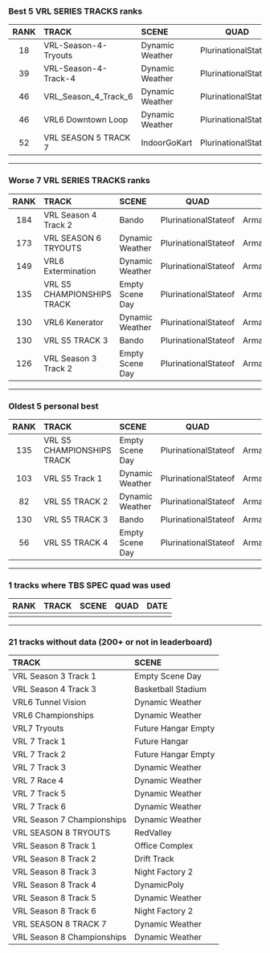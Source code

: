 ### Best 5 VRL SERIES TRACKS ranks
|RANK|TRACK|SCENE|QUAD|DATE|
|:---:|:---|:---|:---:|:---:|
|18|VRL-Season-4-Tryouts|Dynamic Weather|PlurinationalStateof|ArmattanChameleon,2020/05/28|
|39|VRL-Season-4-Track-4|Dynamic Weather|PlurinationalStateof|ArmattanChameleon,2020/05/28|
|46|VRL_Season_4_Track_6|Dynamic Weather|PlurinationalStateof|ArmattanChameleon,2020/05/28|
|46|VRL6 Downtown Loop|Dynamic Weather|PlurinationalStateof|ArmattanChameleon,2020/05/28|
|52|VRL SEASON 5 TRACK 7|IndoorGoKart|PlurinationalStateof|ArmattanChameleon,2020/05/27|
---
### Worse 7 VRL SERIES TRACKS ranks
|RANK|TRACK|SCENE|QUAD|DATE|
|:---:|:---|:---|:---:|:---:|
|184|VRL Season 4 Track 2|Bando|PlurinationalStateof|ArmattanChameleon,2020/05/28|
|173|VRL SEASON 6 TRYOUTS|Dynamic Weather|PlurinationalStateof|ArmattanChameleon,2020/05/27|
|149|VRL6 Extermination|Dynamic Weather|PlurinationalStateof|ArmattanChameleon,2020/05/28|
|135|VRL S5 CHAMPIONSHIPS TRACK|Empty Scene Day|PlurinationalStateof|ArmattanChameleon,2020/05/27|
|130|VRL6 Kenerator|Dynamic Weather|PlurinationalStateof|ArmattanChameleon,2020/05/28|
|130|VRL S5 TRACK 3|Bando|PlurinationalStateof|ArmattanChameleon,2020/05/27|
|126|VRL Season 3 Track 2|Empty Scene Day|PlurinationalStateof|ArmattanChameleon,2020/05/27|
---
### Oldest 5 personal best
|RANK|TRACK|SCENE|QUAD|DATE|
|:---:|:---|:---|:---:|:---:|
|135|VRL S5 CHAMPIONSHIPS TRACK|Empty Scene Day|PlurinationalStateof|ArmattanChameleon,2020/05/27|
|103|VRL S5 Track 1|Dynamic Weather|PlurinationalStateof|ArmattanChameleon,2020/05/27|
|82|VRL S5 TRACK 2|Dynamic Weather|PlurinationalStateof|ArmattanChameleon,2020/05/27|
|130|VRL S5 TRACK 3|Bando|PlurinationalStateof|ArmattanChameleon,2020/05/27|
|56|VRL S5 TRACK 4|Empty Scene Day|PlurinationalStateof|ArmattanChameleon,2020/05/27|
---
### 1 tracks where TBS SPEC quad was used
|RANK|TRACK|SCENE|QUAD|DATE|
|:---:|:---|:---|:---:|:---:|
||||||
---
### 21 tracks without data (200+ or not in leaderboard)
|TRACK|SCENE|
|:---|:---|
|VRL Season 3 Track 1|Empty Scene Day|
|VRL Season 4 Track 3|Basketball Stadium|
|VRL6 Tunnel Vision|Dynamic Weather|
|VRL6 Championships|Dynamic Weather|
|VRL7 Tryouts|Future Hangar Empty|
|VRL 7 Track 1|Future Hangar|
|VRL 7 Track 2|Future Hangar Empty|
|VRL 7 Track 3|Dynamic Weather|
|VRL 7 Race 4|Dynamic Weather|
|VRL 7 Track 5|Dynamic Weather|
|VRL 7 Track 6|Dynamic Weather|
|VRL Season 7 Championships|Dynamic Weather|
|VRL SEASON 8 TRYOUTS|RedValley|
|VRL Season 8 Track 1|Office Complex|
|VRL Season 8 Track 2|Drift Track|
|VRL Season 8 Track 3|Night Factory 2|
|VRL Season 8 Track 4|DynamicPoly|
|VRL Season 8 Track 5|Dynamic Weather|
|VRL Season 8 Track 6|Night Factory 2|
|VRL SEASON 8 TRACK 7|Dynamic Weather|
|VRL Season 8 Championships|Dynamic Weather|
